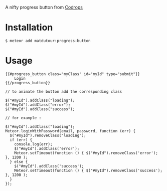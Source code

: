 A nifty progress button from [Codrops](http://tympanus.net/codrops/2014/04/09/how-to-create-a-circular-progress-button/)

Installation
============

    $ meteor add matdutour:progress-button

Usage
=====


	{{#progress_button class="myClass" id="myId" type="submit"}}
		Login
	{{/progress_button}}

	// to animate the button add the corresponding class

	$("#myId").addClass("loading");
	$("#myId").addClass("error");
    $("#myId").addClass("success");
    
    // for example :
    
    $("#myId").addClass("loading");
    Meteor.loginWithPassword(email, password, function (err) {
      $("#myId").removeClass("loading");
      if (err) {
        console.log(err);
        $("#myId").addClass('error');
        Meteor.setTimeout(function () { $("#myId").removeClass('error'); }, 1200 );
      } else {
        $("#myId").addClass('success');
        Meteor.setTimeout(function () { $("#myId").removeClass('success'); }, 1200 );
      }
    });
